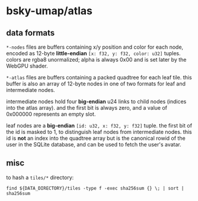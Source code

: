 # bsky-umap/atlas

## data formats

`*-nodes` files are buffers containing x/y position and color for each node, encoded as 12-byte **little-endian** `[x: f32, y: f32, color: u32]` tuples. colors are rgba8 unormalized; alpha is always 0x00 and is set later by the WebGPU shader.

`*-atlas` files are buffers containing a packed quadtree for each leaf tile. this buffer is also an array of 12-byte nodes in one of two formats for leaf and intermediate nodes.

intermediate nodes hold four **big-endian** u24 links to child nodes (indices into the atlas array). and the first bit is always zero, and a value of 0x000000 represents an empty slot.

leaf nodes are a **big-endian** `[id: u32, x: f32, y: f32]` tuple. the first bit of the id is masked to 1, to distinguish leaf nodes from intermediate nodes. this id is **not** an index into the quadtree array but is the canonical rowid of the user in the SQLite database, and can be used to fetch the user's avatar.

## misc

to hash a `tiles/*` directory:

```
find ${DATA_DIRECTORY}/tiles -type f -exec sha256sum {} \; | sort | sha256sum
```
